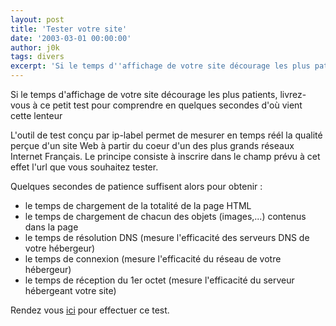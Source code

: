 ```yaml
---
layout: post
title: 'Tester votre site'
date: '2003-03-01 00:00:00'
author: j0k
tags: divers
excerpt: 'Si le temps d''affichage de votre site décourage les plus patients, livrez-vous à ce petit test pour comprendre en quelques secondes d''où vient cette lenteur'
---
```


Si le temps d'affichage de votre site décourage les plus patients, livrez-vous à ce petit test pour comprendre en quelques secondes d'où vient cette lenteur

L'outil de test conçu par ip-label permet de mesurer en temps réél la qualité perçue d'un site Web à partir du coeur d'un des plus grands réseaux Internet Français. Le principe consiste à inscrire dans le champ prévu à cet effet l'url que vous souhaitez tester.

Quelques secondes de patience suffisent alors pour obtenir :

 - le temps de chargement de la totalité de la page HTML
 - le temps de chargement de chacun des objets (images,...) contenus dans la page
 - le temps de résolution DNS (mesure l'efficacité des serveurs DNS de votre hébergeur)
 - le temps de connexion (mesure l'efficacité du réseau de votre hébergeur)
 - le temps de réception du 1er octet (mesure l'efficacité du serveur hébergeant votre site)

Rendez vous [ici](http://www.01net.com/outils/PseudoRub.php?base=ip-label&rub=3396&pseudo=ip-label) pour effectuer ce test.
